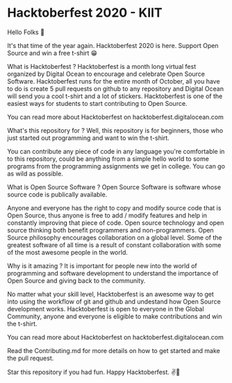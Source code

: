 # Hacktoberfest 2020 - KIIT
Hello Folks 👋

It's that time of the year again. Hacktoberfest 2020 is here. Support Open Source and win a free t-shirt 😁

What is Hacktoberfest ?
Hacktoberfest is a month long virtual fest organized by Digital Ocean to encourage and celebrate Open Source Software. Hacktoberfest runs for the entire month of October, all you have to do is create 5 pull requests on github to any repository and Digital Ocean will send you a cool t-shirt and a lot of stickers. Hacktoberfest is one of the easiest ways for students to start contributing to Open Source.

You can read more about Hacktoberfest on hacktoberfest.digitalocean.com

What's this repository for ?
Well, this repository is for beginners, those who just started out programming and want to win the t-shirt.

You can contribute any piece of code in any language you're comfortable in to this repository, could be anything from a simple hello world to some programs from the programming assignments we get in college. You can go as wild as possible.


What is Open Source Software ?
Open Source Software is software whose source code is publically available.

Anyone and everyone has the right to copy and modify source code that is Open Source, thus anyone is free to add / modify features and help in constantly improving that piece of code. Open source technology and open source thinking both benefit programmers and non-programmers. Open Source philosophy encourages collaboration on a global level. Some of the greatest software of all time is a result of constant collaboration with some of the most awesome people in the world.

Why is it amazing ?
It is important for people new into the world of programming and software development to understand the importance of Open Source and giving back to the community.

No matter what your skill level, Hacktoberfest is an awesome way to get into using the workflow of git and github and undestand how Open Source development works. Hacktoberfest is open to everyone in the Global Community, anyone and everyone is eligible to make contributions and win the t-shirt.

You can read more about Hacktoberfest on hacktoberfest.digitalocean.com


Read the Contributing.md for more details on how to get started and make the pull request.

Star this repository if you had fun. Happy Hacktoberfest. ✌️🥳

